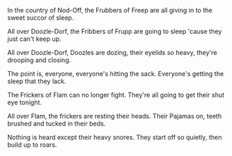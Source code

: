 In the country of Nod-Off, the Frubbers of Freep are all giving in to the sweet succor of sleep.

All over Doozle-Dorf, the Fribbers of Frupp are going to sleep 'cause they just can't keep up.

All over Doozle-Dorf, Doozles are dozing, their eyelids so heavy, they're drooping and closing.

The point is, everyone, everyone's hitting the sack. Everyone's getting the sleep that they lack.

The Frickers of Flam can no longer fight. They're all going to get their shut eye tonight.

All over Flam, the frickers are resting their heads. Their Pajamas on, teeth brushed and tucked in their beds.

Nothing is heard except their heavy snores. They start off so quietly, then build up to roars.